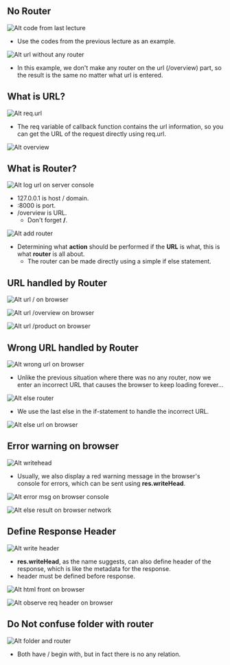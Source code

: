 ## **No Router**

![Alt code from last lecture ](pic/bandicam%202022-09-27%2017-03-00-121.jpg)

- Use the codes from the previous lecture as an example.

![Alt url without any router ](pic/bandicam%202022-09-27%2017-03-18-077.jpg)

- In this example, we don't make any router on the url (/overview) part, so the result is the same no matter what url is entered.

## **What is URL?**

![Alt req.url ](pic/bandicam%202022-09-27%2017-06-35-094.jpg)

- The req variable of callback function contains the url information, so you can get the URL of the request directly using req.url.

![Alt overview ](pic/bandicam%202022-09-27%2017-07-10-616.jpg)

## **What is Router?**

![Alt log url on server console ](pic/bandicam%202022-09-27%2017-07-37-988.jpg)

- 127.0.0.1 is host / domain.
- :8000 is port.
- /overview is URL.
  - Don't forget **/**.

![Alt add router ](pic/bandicam%202022-09-27%2017-13-18-226.jpg)

- Determining what **action** should be performed if the **URL** is what, this is what **router** is all about.
  - The router can be made directly using a simple if else statement.

## **URL handled by Router**

![Alt url / on browser ](pic/bandicam%202022-09-27%2017-14-47-622.jpg)

![Alt url /overview on browser ](pic/bandicam%202022-09-27%2017-14-53-541.jpg)

![Alt url /product on browser ](pic/bandicam%202022-09-27%2017-14-58-746.jpg)

## **Wrong URL handled by Router**

![Alt wrong url on browser ](pic/bandicam%202022-09-27%2017-16-51-801.jpg)

- Unlike the previous situation where there was no any router, now we enter an incorrect URL that causes the browser to keep loading forever...

![Alt else router ](pic/bandicam%202022-09-27%2017-17-57-811.jpg)

- We use the last else in the if-statement to handle the incorrect URL.

![Alt else url on browser ](pic/bandicam%202022-09-27%2017-18-49-935.jpg)

## **Error warning on browser**

![Alt writehead ](pic/bandicam%202022-09-27%2017-21-07-937.jpg)

- Usually, we also display a red warning message in the browser's console for errors, which can be sent using **res.writeHead**.

![Alt error msg on browser console ](pic/bandicam%202022-09-27%2017-21-27-967.jpg)

![Alt else result on browser network ](pic/bandicam%202022-09-27%2017-22-58-295.jpg)

## **Define Response Header**

![Alt write header ](pic/bandicam%202022-09-27%2017-27-36-667.jpg)

- **res.writeHead**, as the name suggests, can also define header of the response, which is like the metadata for the response.
- header must be defined before response.

![Alt html front on browser ](pic/bandicam%202022-09-27%2017-28-40-842.jpg)

![Alt observe req header on browser ](pic/bandicam%202022-09-27%2017-29-14-801.jpg)

## **Do Not confuse folder with router**

![Alt folder and router ](pic/bandicam%202022-09-27%2017-31-35-426.jpg)

- Both have / begin with, but in fact there is no any relation.
